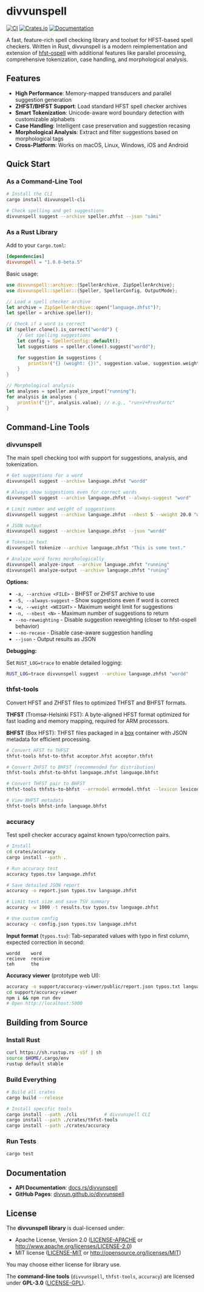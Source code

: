 # divvunspell

[![CI](https://builds.giellalt.org/api/badge/divvunspell)](https://builds.giellalt.org/pipelines/divvunspell)
[![Crates.io](https://img.shields.io/crates/v/divvunspell.svg)](https://crates.io/crates/divvunspell)
[![Documentation](https://docs.rs/divvunspell/badge.svg)](https://docs.rs/divvunspell)

A fast, feature-rich spell checking library and toolset for HFST-based spell checkers. Written in Rust, divvunspell is a modern reimplementation and extension of [hfst-ospell](https://github.com/hfst/hfst-ospell) with additional features like parallel processing, comprehensive tokenization, case handling, and morphological analysis.

## Features

- **High Performance**: Memory-mapped transducers and parallel suggestion generation
- **ZHFST/BHFST Support**: Load standard HFST spell checker archives
- **Smart Tokenization**: Unicode-aware word boundary detection with customizable alphabets
- **Case Handling**: Intelligent case preservation and suggestion recasing
- **Morphological Analysis**: Extract and filter suggestions based on morphological tags
- **Cross-Platform**: Works on macOS, Linux, Windows, iOS and Android

## Quick Start

### As a Command-Line Tool

```sh
# Install the CLI
cargo install divvunspell-cli

# Check spelling and get suggestions
divvunspell suggest --archive speller.zhfst --json "sámi"
```

### As a Rust Library

Add to your `Cargo.toml`:

```toml
[dependencies]
divvunspell = "1.0.0-beta.5"
```

Basic usage:

```rust
use divvunspell::archive::{SpellerArchive, ZipSpellerArchive};
use divvunspell::speller::{Speller, SpellerConfig, OutputMode};

// Load a spell checker archive
let archive = ZipSpellerArchive::open("language.zhfst")?;
let speller = archive.speller();

// Check if a word is correct
if !speller.clone().is_correct("wordd") {
    // Get spelling suggestions
    let config = SpellerConfig::default();
    let suggestions = speller.clone().suggest("wordd");

    for suggestion in suggestions {
        println!("{} (weight: {})", suggestion.value, suggestion.weight);
    }
}

// Morphological analysis
let analyses = speller.analyze_input("running");
for analysis in analyses {
    println!("{}", analysis.value); // e.g., "run+V+PresPartc"
}
```

## Command-Line Tools

### divvunspell

The main spell checking tool with support for suggestions, analysis, and tokenization.

```sh
# Get suggestions for a word
divvunspell suggest --archive language.zhfst "wordd"

# Always show suggestions even for correct words
divvunspell suggest --archive language.zhfst --always-suggest "word"

# Limit number and weight of suggestions
divvunspell suggest --archive language.zhfst --nbest 5 --weight 20.0 "wordd"

# JSON output
divvunspell suggest --archive language.zhfst --json "wordd"

# Tokenize text
divvunspell tokenize --archive language.zhfst "This is some text."

# Analyze word forms morphologically
divvunspell analyze-input --archive language.zhfst "running"
divvunspell analyze-output --archive language.zhfst "runing"
```

**Options:**
- `-a, --archive <FILE>` - BHFST or ZHFST archive to use
- `-S, --always-suggest` - Show suggestions even if word is correct
- `-w, --weight <WEIGHT>` - Maximum weight limit for suggestions
- `-n, --nbest <N>` - Maximum number of suggestions to return
- `--no-reweighting` - Disable suggestion reweighting (closer to hfst-ospell behavior)
- `--no-recase` - Disable case-aware suggestion handling
- `--json` - Output results as JSON

**Debugging:**

Set `RUST_LOG=trace` to enable detailed logging:

```sh
RUST_LOG=trace divvunspell suggest --archive language.zhfst "wordd"
```

### thfst-tools

Convert HFST and ZHFST files to optimized THFST and BHFST formats.

**THFST** (Tromsø-Helsinki FST): A byte-aligned HFST format optimized for fast loading and memory mapping, required for ARM processors.

**BHFST** (Box HFST): THFST files packaged in a [box](https://github.com/bbqsrc/box) container with JSON metadata for efficient processing.

```sh
# Convert HFST to THFST
thfst-tools hfst-to-thfst acceptor.hfst acceptor.thfst

# Convert ZHFST to BHFST (recommended for distribution)
thfst-tools zhfst-to-bhfst language.zhfst language.bhfst

# Convert THFST pair to BHFST
thfst-tools thfsts-to-bhfst --errmodel errmodel.thfst --lexicon lexicon.thfst output.bhfst

# View BHFST metadata
thfst-tools bhfst-info language.bhfst
```

### accuracy

Test spell checker accuracy against known typo/correction pairs.

```sh
# Install
cd crates/accuracy
cargo install --path .

# Run accuracy test
accuracy typos.tsv language.zhfst

# Save detailed JSON report
accuracy -o report.json typos.tsv language.zhfst

# Limit test size and save TSV summary
accuracy -w 1000 -t results.tsv typos.tsv language.zhfst

# Use custom config
accuracy -c config.json typos.tsv language.zhfst
```

**Input format** (`typos.tsv`): Tab-separated values with typo in first column, expected correction in second:

```
wordd    word
recieve  receive
teh      the
```

**Accuracy viewer** (prototype web UI):

```sh
accuracy -o support/accuracy-viewer/public/report.json typos.txt language.zhfst
cd support/accuracy-viewer
npm i && npm run dev
# Open http://localhost:5000
```

## Building from Source

### Install Rust

```sh
curl https://sh.rustup.rs -sSf | sh
source $HOME/.cargo/env
rustup default stable
```

### Build Everything

```sh
# Build all crates
cargo build --release

# Install specific tools
cargo install --path ./cli          # divvunspell CLI
cargo install --path ./crates/thfst-tools
cargo install --path ./crates/accuracy
```

### Run Tests

```sh
cargo test
```

## Documentation

- **API Documentation**: [docs.rs/divvunspell](https://docs.rs/divvunspell)
- **GitHub Pages**: [divvun.github.io/divvunspell](https://divvun.github.io/divvunspell/)

## License

The **divvunspell library** is dual-licensed under:

- Apache License, Version 2.0 ([LICENSE-APACHE](LICENSE-APACHE) or http://www.apache.org/licenses/LICENSE-2.0)
- MIT license ([LICENSE-MIT](LICENSE-MIT) or http://opensource.org/licenses/MIT)

You may choose either license for library use.

The **command-line tools** (`divvunspell`, `thfst-tools`, `accuracy`) are licensed under **GPL-3.0** ([LICENSE-GPL](LICENSE-GPL)).

